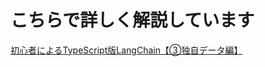 # こちらで詳しく解説しています
[初心者によるTypeScript版LangChain【③独自データ編】](https://rakuraku-engineer.com/posts/langchain-ts-mydata/ "初心者によるTypeScript版LangChain【③独自データ編】")
